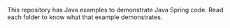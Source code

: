 This repository has Java examples to demonstrate Java Spring code. Read each folder to know what that example demonstrates.
